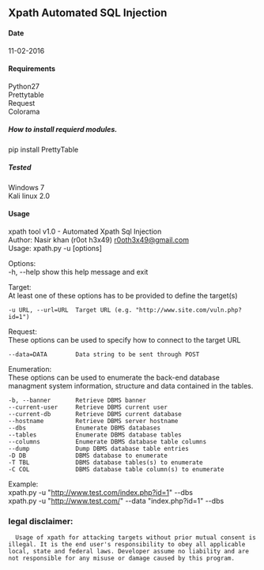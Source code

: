 ## Xpath Automated SQL Injection
#### Date 
11-02-2016
#### Requirements
Python27<br />
Prettytable<br />
Request<br />
Colorama<br/>
##### How to install requierd modules.
pip install PrettyTable <br />
##### Tested
Windows 7<br />
Kali linux 2.0
#### Usage

xpath tool v1.0 - Automated Xpath Sql Injection<br />
Author: Nasir khan (r0ot h3x49) r0oth3x49@gmail.com<br />
Usage: xpath.py -u <target> [options]<br />

Options:<br />
  -h, --help           show this help message and exit

  Target:<br />
    At least one of these options has to be provided to define the
    target(s)

    -u URL, --url=URL  Target URL (e.g. "http://www.site.com/vuln.php?id=1")

  Request:<br />
    These options can be used to specify how to connect to the target URL

    --data=DATA        Data string to be sent through POST

  Enumeration:<br />
    These options can be used to enumerate the back-end database
    managment system information, structure and data contained in the
    tables.

    -b, --banner       Retrieve DBMS banner
    --current-user     Retrieve DBMS current user
    --current-db       Retrieve DBMS current database
    --hostname         Retrieve DBMS server hostname
    --dbs              Enumerate DBMS databases
    --tables           Enumerate DBMS database tables
    --columns          Enumerate DBMS database table columns
    --dump             Dump DBMS database table entries
    -D DB              DBMS database to enumerate
    -T TBL             DBMS database tables(s) to enumerate
    -C COL             DBMS database table column(s) to enumerate
    
  Example:<br />
    xpath.py -u "http://www.test.com/index.php?id=1" --dbs<br />
    xpath.py -u "http://www.test.com/" --data "index.php?id=1" --dbs
  
###  legal disclaimer:
      Usage of xpath for attacking targets without prior mutual consent is illegal. It is the end user's responsibility to obey all applicable local, state and federal laws. Developer assume no liability and are not responsible for any misuse or damage caused by this program.
